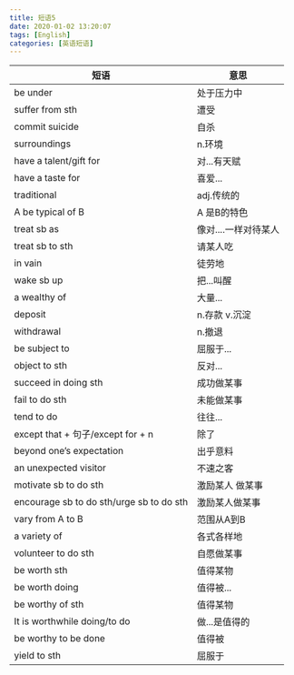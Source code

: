 ```yaml
---
title: 短语5
date: 2020-01-02 13:20:07
tags: [English]
categories: [英语短语]
---
```

|短语|意思|
|-|-|
|be under | 处于压力中|
|suffer from sth | 遭受|
|commit suicide | 自杀|
|surroundings | n.环境|
|have a talent/gift for | 对...有天赋|
|have a taste for | 喜爱...|
|traditional | adj.传统的|
|A be typical of B | A 是B的特色|
|treat sb as | 像对....一样对待某人|
|treat sb to sth |请某人吃|
|in vain | 徒劳地|
|wake sb up | 把...叫醒|
|a wealthy of | 大量...|
|deposit |n.存款 v.沉淀|
|withdrawal | n.撤退|
|be subject to | 屈服于...|
|object to sth | 反对...|
|succeed in doing sth | 成功做某事|
|fail to do sth | 未能做某事|
|tend to do | 往往...|
|except that + 句子/except for + n | 除了|
|beyond one’s expectation | 出乎意料|
|an unexpected visitor | 不速之客|
|motivate sb to do sth | 激励某人 做某事|
|encourage sb to do sth/urge sb to do sth |激励某人做某事|
|vary from A to B | 范围从A到B|
|a variety of | 各式各样地|
|volunteer to do sth | 自愿做某事|
|be worth sth | 值得某物|
|be worth doing |值得被...|
|be worthy of sth | 值得某物|
|It is worthwhile doing/to do |做...是值得的| 
|be worthy to be done | 值得被|
|yield to sth | 屈服于|
